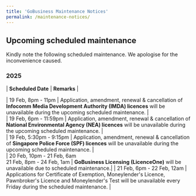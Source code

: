 ```yaml
---
title: 'GoBusiness Maintenance Notices'
permalink: /maintenance-notices/
---
```


## Upcoming scheduled maintenance

Kindly note the following scheduled maintenance. We apologise for the inconvenience caused. 


### 2025 

| **Scheduled Date** | **Remarks** |  


| 19 Feb, 8pm - 11pm | Application, amendment, renewal & cancellation of **Infocomm Media Development Authority (IMDA) licences** will be unavailable during the upcoming scheduled maintenance. |   
| 19 Feb, 6pm - 11:59pm | Application, amendment, renewal & cancellation of **National Environmental Agency (NEA) licences** will be unavailable during the upcoming scheduled maintenance. |       
| 19 Feb, 5:30pm - 9:15pm | Application, amendment, renewal & cancellation of **Singapore Police Force (SPF) licences** will be unavailable during the upcoming scheduled maintenance. |     
| 20 Feb, 10pm - 21 Feb, 6am<br>21 Feb, 8pm - 24 Feb, 1am | **GoBusiness Licensing (LicenceOne)** will be unavailable due to scheduled maintenance.| 
| 21 Feb, 6pm - 22 Feb, 12am | Applications for Certificate of Exemption, Moneylender's Licence, Pawnbroker's Licence and Moneylender's Test will be unavailable every Friday during the scheduled maintenance. |    



<script src="/jquery/jquery.min.js"></script> <script src="/jquery/resize-tables.js"></script>
